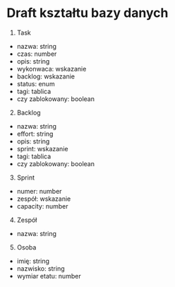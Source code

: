 # Draft kształtu bazy danych


1. Task
* nazwa: string
* czas: number
* opis: string
* wykonwaca: wskazanie
* backlog: wskazanie
* status: enum
* tagi: tablica<string>
* czy zablokowany: boolean

2. Backlog
* nazwa: string
* effort: string
* opis: string
* sprint: wskazanie
* tagi: tablica<string>
* czy zablokowany: boolean

3. Sprint
* numer: number
* zespół: wskazanie
* capacity: number

4. Zespół
* nazwa: string

5. Osoba
* imię: string
* nazwisko: string
* wymiar etatu: number
